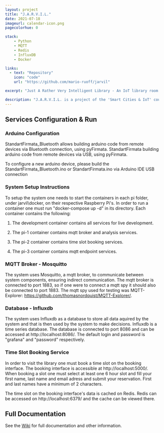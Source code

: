 ```yaml
---
layout: project
title: "J.A.R.V.I.L."
date: 2021-07-18
imageurl: calendar-icon.png
pagecolorhue: 0

stack:
    - Python
    - MQTT
    - Redis
    - InfluxDB
    - Docker

links:
  - text: "Repository"
    icon: "code"
    url: "https://github.com/mario-ruoff/jarvil"

excerpt: "Just A Rather Very Intelligent Library - An IoT library room booking service"

description: "J.A.R.V.I.L. is a project of the 'Smart Cities & IoT' course at the University of Stuttgart. It's main goal is to simplify and automate various tasks in a modern library to make daily work easier for students."
---
```



## Services Configuration & Run

### Arduino Configuration

StandartFirmata_Bluetooth allows building arduino code from remote devices via Bluetooth connection, using pyFirmata. 
StandartFirmata building arduino code from remote devices via USB, using pyFirmata.

To configure a new arduino device, please build the StandartFirmata_Bluetooth.ino or StandartFirmata.ino via Arduino IDE USB connection

### System Setup Instructions

To setup the system one needs to start the containers in each pi folder, under jarvil\docker, on their respective Raspberry Pi's. In order to run a container one must run "docker-compose up -d" in its directory. Each container contains the following:

1. The development container contains all services for live development.

2. The pi-1 container contains mqtt broker and analysis services.

3. The pi-2 container contains time slot booking services.

4. The pi-3 container contains mqtt endpoint services.

### MQTT Broker - Mosquitto 

The system uses Mosquitto, a mqtt broker, to communicate between system components, ensuring indirect communication. The mqtt broker is connected to port 1883, so if one were to connect a mqtt spy it should also be connected to port 1883. The mqtt spy used for testing was MQTT-Explorer: https://github.com/thomasnordquist/MQTT-Explorer/.

### Database - Influxdb

The system uses Influxdb as a database to store all data aquired by the system and that is then used by the system to make decisions. Influxdb is a time series database. The database is connected to port 8086 and can be accessed at http://localhost:8086/. The default login and password is "grafana" and "password" respectively.

### Time Slot Booking Service

In order to visit the library one must book a time slot on the booking interface. The booking interface is accessible at http://localhost:5000/. When booking a slot one must select at least one 6 hour slot and fill your first name, last name and email adress and submit your reservation. First and last names have a minimum of 2 characters.

The time slot on the booking interface's data is cached on Redis. Redis can be accessed on http://localhost:6379/ and the cache can be viewed there.

## Full Documentation

See the [Wiki](https://github.com/mario-ruoff/smart-office/wiki/) for full documentation and other information.
